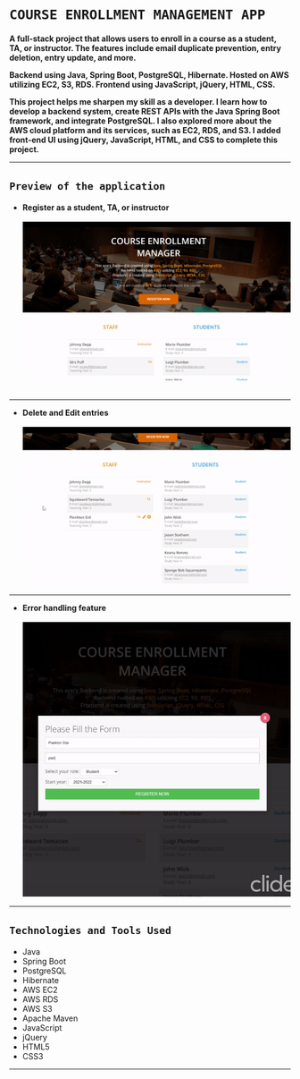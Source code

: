 # ``COURSE ENROLLMENT MANAGEMENT APP``
<!-- # Available here: https://matthewsusanto.me/enroll -->
**A full-stack project that allows users to enroll in a course as a student, TA, or instructor. The features include email duplicate prevention, entry deletion, entry update, and more.**

**Backend using Java, Spring Boot, PostgreSQL, Hibernate. Hosted on AWS utilizing EC2, S3, RDS. Frontend using JavaScript, jQuery, HTML, CSS.**

**This project helps me sharpen my skill as a developer. I learn how to develop a backend system, create REST APIs with the Java Spring Boot framework, and integrate PostgreSQL. I also explored more about the AWS cloud platform and its services, such as EC2, RDS, and S3. I added front-end UI using jQuery, JavaScript, HTML, and CSS to complete this project.**
___
## ``Preview of the application``
- **Register as a student, TA, or instructor**  <br />  <br />
![](https://raw.githubusercontent.com/MatthewSusanto/Course-Enrollment-Management/main/create.gif)  <br />  <br />
___
- **Delete and Edit entries**  <br />  <br />
![](https://raw.githubusercontent.com/MatthewSusanto/Course-Enrollment-Management/main/editdelete.gif)
___
- **Error handling feature**  <br />  <br />
![](https://raw.githubusercontent.com/MatthewSusanto/Course-Enrollment-Management/main/errorhandle.gif)
___
## ``Technologies and Tools Used``
- Java
- Spring Boot
- PostgreSQL
- Hibernate
- AWS EC2
- AWS RDS
- AWS S3
- Apache Maven
- JavaScript
- jQuery
- HTML5
- CSS3
___


